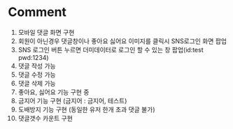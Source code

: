 # Comment

1. 모바일 댓글 화면 구현
2. 회원이 아닌경우 댓글창이나 좋아요 싫어요 이미지를 클릭시 SNS로그인 화면 팝업
3. SNS 로그인 버튼 누르면 더미데이터로 로그인 할 수 있는 창 팝업(id:test pwd:1234)
4. 댓글 작성 가능
5. 댓글 수정 가능
6. 댓글 삭제 가능
7. 좋아요, 싫어요 기능 구현 중
8. 금지어 기능 구현 (금지어 : 금지어, 테스트)
9. 도배방지 기능 구현 (동일한 유저 한개 초과 댓글 불가)
10. 댓글갯수 카운트 구현
